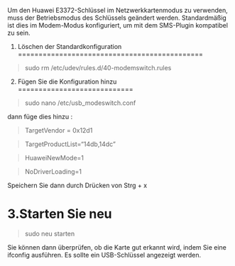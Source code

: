 Um den Huawei E3372-Schlüssel im Netzwerkkartenmodus zu verwenden, muss der Betriebsmodus des Schlüssels geändert werden.
Standardmäßig ist dies im Modem-Modus konfiguriert, um mit dem SMS-Plugin kompatibel zu sein.

1. Löschen der Standardkonfiguration 
=============================================

> sudo rm /etc/udev/rules.d/40-modemswitch.rules

2. Fügen Sie die Konfiguration hinzu 
============================

> sudo nano /etc/usb_modeswitch.conf

dann füge dies hinzu :

> TargetVendor = 0x12d1

> TargetProductList=“14db,14dc”

> HuaweiNewMode=1

> NoDriverLoading=1

Speichern Sie dann durch Drücken von Strg + x

3.Starten Sie neu
=========

> sudo neu starten

Sie können dann überprüfen, ob die Karte gut erkannt wird, indem Sie eine ifconfig ausführen. Es sollte ein USB-Schlüssel angezeigt werden.


